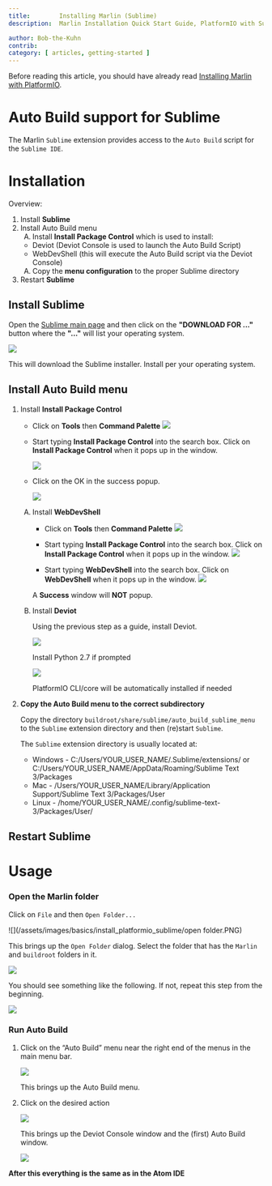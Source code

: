 ```yaml
---
title:        Installing Marlin (Sublime)
description:  Marlin Installation Quick Start Guide, PlatformIO with Sublime

author: Bob-the-Kuhn
contrib:
category: [ articles, getting-started ]
---
```

<!--- The Following css makes the nested lists easier to read
  1.
     A.
         o --->
<style type="text/css">
   ol ol { list-style-type: upper-alpha; }
</style>

Before reading this article, you should have already read [Installing Marlin with PlatformIO](install_arduino.html).

# Auto Build support for Sublime

The Marlin `Sublime` extension provides access to the `Auto Build` script for the `Sublime IDE`.

# Installation

Overview:
1. Install **Sublime**
1. Install Auto Build menu
   1. Install **Install Package Control** which is used to install:
    - Deviot (Deviot Console is used to launch the Auto Build Script)
    - WebDevShell (this will execute the Auto Build script via the Deviot Console)
   1. Copy the **menu configuration** to the proper Sublime directory
1. Restart **Sublime**

## Install Sublime

Open the [Sublime main page](https://www.sublimetext.com/) and then click on the **"DOWNLOAD FOR ..."** button where the **"..."** will list your operating system.

![](/assets/images/basics/install_platformio_sublime/sublime_download.PNG)


This will download the Sublime installer.  Install per your operating system.

##  Install Auto Build menu

1. Install **Install Package Control**

      - Click on **Tools** then **Command Palette**
        ![](/assets/images/basics/install_platformio_sublime/command_pallete.PNG)

      - Start typing **Install Package Control** into the search box. Click on **Install Package Control** when it pops up in the window.

        ![](/assets/images/basics/install_platformio_sublime/install_package_control.PNG)

      - Click on the OK in the success popup.

         ![](/assets/images/basics/install_platformio_sublime/install_package_control_success.PNG)

    1. Install **WebDevShell**

       - Click on **Tools** then **Command Palette**
            ![](/assets/images/basics/install_platformio_sublime/command_pallete.PNG)

       - Start typing **Install Package Control** into the search box. Click on **Install Package Control** when it pops up in the window.
            ![](/assets/images/basics/install_platformio_sublime/install_package_control.PNG)

       - Start typing **WebDevShell** into the search box. Click on **WebDevShell** when it pops up in the window.
            ![](/assets/images/basics/install_platformio_sublime/install_webdevshell.PNG)

        A **Success** window will **NOT** popup.

    1. Install **Deviot**

       Using the previous step as a guide, install Deviot.

       ![](/assets/images/basics/install_platformio_sublime/install_deviot.PNG)

       Install Python 2.7 if prompted

       ![](/assets/images/basics/install_platformio_sublime/download_python.PNG)

       PlatformIO CLI/core will be automatically installed if needed

1. **Copy the Auto Build menu to the correct subdirectory**

      Copy the directory `buildroot/share/sublime/auto_build_sublime_menu` to the `Sublime` extension directory and then (re)start `Sublime`.

      The `Sublime` extension directory is usually located at:
      - Windows -          C:/Users/YOUR_USER_NAME/.Sublime/extensions/
          or
      C:/Users/YOUR_USER_NAME/AppData/Roaming/Sublime Text 3/Packages
      - Mac - /Users/YOUR_USER_NAME/Library/Application Support/Sublime Text 3/Packages/User
      - Linux - /home/YOUR_USER_NAME/.config/sublime-text-3/Packages/User/

## Restart Sublime

# Usage

### Open the Marlin folder

Click on `File` and then `Open Folder...`

![](/assets/images/basics/install_platformio_sublime/open folder.PNG)

This brings up the `Open Folder` dialog.  Select the folder that has the `Marlin` and `buildroot` folders in it.

![](/assets/images/basics/install_platformio_sublime/open_marlin_folder.PNG)

You should see something like the following.  If not, repeat this step from the beginning.

![](/assets/images/basics/install_platformio_sublime/marlin_folder.PNG)

### Run Auto Build

1. Click on the “Auto Build” menu near the right end of the menus in the main menu bar.

   ![](/assets/images/basics/install_platformio_sublime/auto_build_menu.PNG)

   This brings up the Auto Build menu.

1. Click on the desired action

    ![](/assets/images/basics/install_platformio_sublime/auto_build_menu_list.PNG)

    This brings up the Deviot Console window and the (first) Auto Build window.

    ![](/assets/images/basics/install_platformio_sublime/deviot_console_resized.PNG)

**After this everything is the same as in the Atom IDE**
